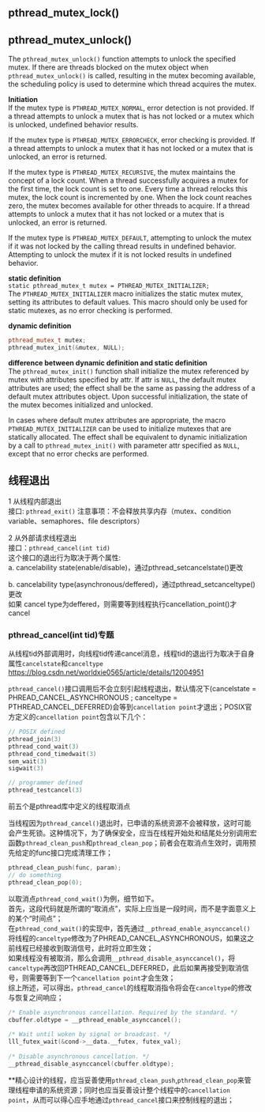 ## pthread_mutex_lock()


## pthread_mutex_unlock()
The `pthread_mutex_unlock()` function attempts to unlock the specified mutex. If there are threads blocked on the mutex object when `pthread_mutex_unlock()` is called, resulting in the mutex becoming available, the scheduling policy is used to determine which thread acquires the mutex.

**Initiation**  
If the mutex type is `PTHREAD_MUTEX_NORMAL`, error detection is not provided. If a thread attempts to unlock a mutex that is has not locked or a mutex which is unlocked, undefined behavior results.

If the mutex type is `PTHREAD_MUTEX_ERRORCHECK`, error checking is provided. If a thread attempts to unlock a mutex that it has not locked or a mutex that is unlocked, an error is returned.

If the mutex type is `PTHREAD_MUTEX_RECURSIVE`, the mutex maintains the concept of a lock count. When a thread successfully acquires a mutex for the first time, the lock count is set to one. Every time a thread relocks this mutex, the lock count is incremented by one. When the lock count reaches zero, the mutex becomes available for other threads to acquire. If a thread attempts to unlock a mutex that it has not locked or a mutex that is unlocked, an error is returned.

If the mutex type is `PTHREAD_MUTEX_DEFAULT`, attempting to unlock the mutex if it was not locked by the calling thread results in undefined behavior. Attempting to unlock the mutex if it is not locked results in undefined behavior.

**static definition**  
`static pthread_mutex_t mutex = PTHREAD_MUTEX_INITIALIZER;`  
The `PTHREAD_MUTEX_INITIALIZER` macro initializes the static mutex mutex, setting its attributes to default values. This macro should only be used for static mutexes, as no error checking is performed.

**dynamic definition**
```C++
pthread_mutex_t mutex;
pthread_mutex_init(&mutex, NULL);
```

**difference between dynamic definition and static definition**  
The `pthread_mutex_init()` function shall initialize the mutex referenced by mutex with attributes specified by attr. If attr is `NULL`, the default mutex attributes are used; the effect shall be the same as passing the address of a  default  mutex attributes object. Upon successful initialization, the state of the mutex becomes initialized and unlocked.

In cases where default mutex attributes are appropriate, the macro `PTHREAD_MUTEX_INITIALIZER` can be used to initialize mutexes  that  are  statically  allocated.  The  effect  shall  be  equivalent  to dynamic initialization by a call to `pthread_mutex_init()` with parameter attr specified as `NULL`, except that no error checks are performed.

## 线程退出
1 从线程内部退出  
接口: `pthread_exit()`
注意事项：不会释放共享内存（mutex、condition variable、semaphores、file descriptors）

2 从外部请求线程退出  
接口：`pthread_cancel(int tid)`  
这个接口的退出行为取决于两个属性:  
a. cancelability state(enable/disable)，通过pthread_setcancelstate()更改  

b. cancelability type(asynchronous/deffered)，通过pthread_setcanceltype()更改  
如果 cancel type为deffered，则需要等到线程执行cancellation_point()才cancel

### pthread_cancel(int tid)专题
从线程tid外部调用时，向线程tid传递cancel消息，线程tid的退出行为取决于自身属性`cancelstate`和`canceltype`
https://blog.csdn.net/worldxie0565/article/details/12004951

`pthread_cancel()`接口调用后不会立刻引起线程退出，默认情况下(cancelstate = PHREAD_CANCEL_ASYNCHRONOUS ; canceltype = PTHREAD_CANCEL_DEFERRED)会等到`cancellation point`才退出；POSIX官方定义的`cancellation point`包含以下几个：
```c++
// POSIX defined
pthread_join(3)
pthread_cond_wait(3)
pthread_cond_timedwait(3)
sem_wait(3)
sigwait(3)

// programmer defined
pthread_testcancel(3)
```
前五个是pthread库中定义的线程取消点  

当线程因为`pthread_cancel()`退出时，已申请的系统资源不会被释放，这时可能会产生死锁。这种情况下，为了确保安全，应当在线程开始处和结尾处分别调用宏函数`pthread_clean_push`和`pthread_clean_pop`；前者会在取消点生效时，调用预先给定的func接口完成清理工作；

```C++
pthread_clean_push(func, param);
// do something
pthread_clean_pop(0);
```

以取消点`pthread_cond_wait()`为例，细节如下。  
首先，这段代码就是所谓的“取消点”，实际上应当是一段时间，而不是字面意义上的某个“时间点”；  
在`pthread_cond_wait()`的实现中，首先通过`__pthread_enable_asynccancel()`将线程的`canceltype`修改为了PHREAD_CANCEL_ASYNCHRONOUS，如果这之前线程已经接收到取消信号，此时将立即生效；  
如果线程没有被取消，那么会调用`__pthread_disable_asynccancel()`，将`canceltype`再改回PTHREAD_CANCEL_DEFERRED，此后如果再接受到取消信号，则需要等到下一个`cancellation point`才会生效；  
综上所述，可以得出，`pthread_cancel`的线程取消指令将会在`canceltype`的修改与恢复之间响应；

```c++
/* Enable asynchronous cancellation. Required by the standard. */
cbuffer.oldtype = __pthread_enable_asynccancel();
 
/* Wait until woken by signal or broadcast. */
lll_futex_wait(&cond->__data.__futex, futex_val);
 
/* Disable asynchronous cancellation. */
__pthread_disable_asynccancel(cbuffer.oldtype);
```

**精心设计的线程，应当妥善使用`pthread_clean_push`,`pthread_clean_pop`来管理线程申请的系统资源；同时也应当妥善设计整个线程中的`cancellation point`，从而可以得心应手地通过`pthread_cancel`接口来控制线程的退出；